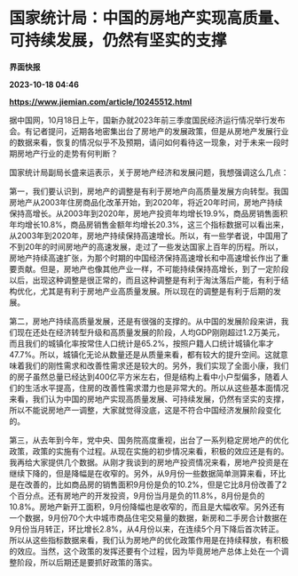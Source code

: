 # 国家统计局：中国的房地产实现高质量、可持续发展，仍然有坚实的支撑
**界面快报**

**2023-10-18 04:46**

**https://www.jiemian.com/article/10245512.html**

据中国网，10月18日上午，国新办就2023年前三季度国民经济运行情况举行发布会。有记者提问，近期各地密集出台了房地产的发展政策，但是从房地产发展行业的数据来看，恢复的情况似乎不及预期，请问如何看待这一现象，对于未来一段时期房地产行业的走势有何判断？

国家统计局副局长盛来运表示，关于房地产经济和发展问题，我想强调这么几点：

第一，我们要认识到，房地产的调整是有利于房地产向高质量发展方向转型。我国房地产从2003年住房商品化改革开始，到2020年，将近20年时间，房地产持续保持高增长。从2003年到2020年，房地产投资年均增长19.9%，商品房销售面积年均增长10.8%，商品房销售金额年均增长20.3%，这三个指标数据可以看出来，从2003年到2020年，房地产持续保持高速增长。所以，有一些学者说，中国用了不到20年的时间房地产的高速发展，走过了一些发达国家上百年的历程。所以，房地产持续高速扩张，为那个时期的中国经济保持高速增长和中高速增长作出了重要贡献。但是，房地产也像其他产业一样，不可能持续保持高增长，到了一定阶段以后，出现这种调整是很正常的，而且这种调整是有利于淘汰落后产能，有利于结构优化，尤其是有利于房地产业高质量发展。所以现在的调整是有利于后期的发展。

第二，房地产持续高质量发展，还是有很强的支撑的。从中国的发展阶段来讲，我们现在还处在经济转型升级和高质量发展的阶段，人均GDP刚刚超过1.2万美元，而且我们的城镇化率按常住人口统计是65.2%，按照户籍人口统计城镇化率才47.7%。所以，城镇化无论从数量还是从质量来看，都有较大的提升空间。这就意味着我们的刚性需求和改善性需求还是较大的。另外，我们实现了全面小康，我们的房子虽然总量已经达到400亿平方米左右，但是结构上看中小户型偏多，随着人们的生活水平提高，住房的改善性需求潜力也是非常大的。所以从这些基本面情况来看，我们认为中国的房地产实现高质量发展、可持续发展，仍然有坚实的支撑，所以不能说房地产一调整，大家就觉得没底，这是不符合中国经济发展阶段变化的。

第三，从去年到今年，党中央、国务院高度重视，出台了一系列稳定房地产的优化政策，政策的实施有个过程。从现在实施的初步情况来看，积极的效应还是有的。我再给大家提供几个数据。从刚才我谈到的房地产投资情况来看，房地产投资是在继续下降的，但是降幅是在收窄的。另外，从9月份一些数据简单测算来看，环比是在改善的，比如商品房的销售面积9月份是负的10.2%，但是它比8月份改善了2个百分点。还有房地产的开发投资，9月份当月是负的11.8%，8月份是负的10.8%。房地产新开工面积，9月份降幅也是收窄的，而且是大幅收窄。另外还有一个数据，9月份70个大中城市商品住宅交易量的数据，新房和二手房合计数据在9月份当月转正，环比增长2.8%，从4月份以来，在连续5个月下降后首次转正。所以从这些指标数据来看，我们认为房地产的优化政策作用是在持续释放，有积极的效应。当然，这个政策的发挥还要有个过程，因为毕竟房地产总体上处在一个调整阶段，所以后期还是要抓好政策的落实。